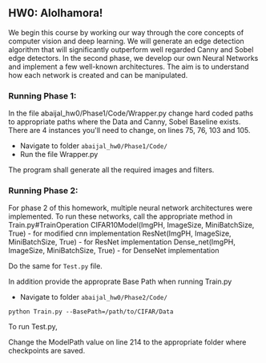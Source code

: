 ## HW0: Alolhamora!
We begin this course by working our way through the core concepts of computer vision and deep learning. We will generate an edge detection algorithm that will significantly outperform well regarded Canny and Sobel edge detectors. In the second phase, we develop our own Neural Networks and implement a few well-known architectures. The aim is to understand how each network is created and can be manipulated.

### Running Phase 1:
In the file abaijal_hw0/Phase1/Code/Wrapper.py change hard coded paths to appropriate paths where the Data and Canny, Sobel Baseline exists.
There are 4 instances you'll need to change, on lines 75, 76, 103 and 105.
- Navigate to folder `abaijal_hw0/Phase1/Code/`
- Run the file Wrapper.py 

The program shall generate all the required images and filters.


### Running Phase 2:
For phase 2 of this homework, multiple neural network architectures were implemented. To run these networks, call the appropriate method in Train.py#TrainOperation
CIFAR10Model(ImgPH, ImageSize, MiniBatchSize, True) - for modified cnn implementation
ResNet(ImgPH, ImageSize, MiniBatchSize, True) - for ResNet implementation
Dense_net(ImgPH, ImageSize, MiniBatchSize, True) - for DenseNet implementation

Do the same for `Test.py` file.

In addition provide the approprate Base Path when running Train.py
- Navigate to folder `abaijal_hw0/Phase2/Code/`
```
python Train.py --BasePath=/path/to/CIFAR/Data
```

To run Test.py,

Change the ModelPath value on line 214 to the appropriate folder where checkpoints are saved.

